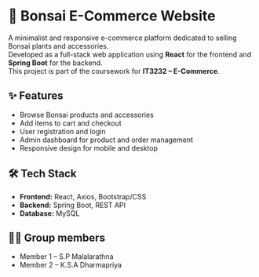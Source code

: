 # 🌿 Bonsai E-Commerce Website

A minimalist and responsive e-commerce platform dedicated to selling Bonsai plants and accessories.  
Developed as a full-stack web application using **React** for the frontend and **Spring Boot** for the backend.  
This project is part of the coursework for **IT3232 – E-Commerce**.

## ✨ Features

- Browse Bonsai products and accessories  
- Add items to cart and checkout  
- User registration and login  
- Admin dashboard for product and order management  
- Responsive design for mobile and desktop

## 🛠️ Tech Stack

- **Frontend:** React, Axios, Bootstrap/CSS  
- **Backend:** Spring Boot, REST API  
- **Database:** MySQL

## 👩‍💻 Group members

- Member 1 – S.P Malalarathna
- Member 2 – K.S.A Dharmapriya
